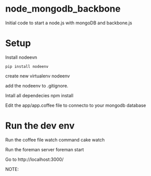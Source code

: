 node_mongodb_backbone
=====================

Initial code to start a node.js with mongoDB and backbone.js

Setup
=====

Install nodeevn

    pip install nodeenv
   

create new virtualenv
    nodeenv <name>
    

add the nodeenv to .gitignore.

Intall all dependecies
    npm install
    

Edit the app/app.coffee file to connecto to your mongodb database

Run the dev env
===============

Run the coffee file watch command
    cake watch
    
Run the foreman server
    foreman start
    
Go to http://localhost:3000/


NOTE: 